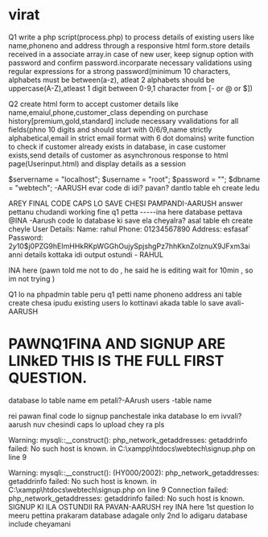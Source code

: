 # virat


Q1
write a php script(process.php)  to process details of existing users like name,phoneno and address through a responsive html form.store details received in a associate array.in case of new user, keep signup option with password and confirm password.incorparate necessary validations using regular expressions for a strong password(minimum 10 characters, alphabets must be between(a-z), atleat 2 alphabets should be uppercase(A-Z),atleast 1 digit between 0-9,1 character from [- or @ or $])

Q2
create html form to accept customer details like name,emaiul,phone,customer_class depending on purchase history[premium,gold,standard] include necessary vvalidations for all fields(phno 10 digits and should start with 0/6/9,name strictly alphabetical,email in strict email format with 6 dot domains) write function to check if customer already exists in database, in case customer exists,send details of customer as asynchronous response to html page(Userinput.html) and display details as a session



$servername = "localhost";
$username = "root";
$password = "";
$dbname = "webtech";
-AARUSH
evar code di idi? pavan? dantlo table eh create ledu

AREY FINAL CODE CAPS LO SAVE CHESI PAMPANDI-AARUSH
answer pettanu chudandi working fine q1 petta -----ina here
database pettava @INA -Aarush
 code lo database ki save ela cheyalra? asal table eh create cheyle 
User Details:
Name: rahul
Phone: 01234567890
Address: esfasaf`
Password: $2y$10$j0PZG9hEImHHkRKpWGGhOujySpjshgPz7hhKknZolznuX9JFxm3ai
anni details kottaka idi output ostundi - RAHUL

INA here (pawn told me not to do , he said he is editing wait for 10min , so im not trying )

Q1 lo na phpadmin table peru q1 petti name phoneno address ani table create chesa ipudu existing users lo kottinavi akada table lo save avali-AARUSH





# PAWNQ1FINA AND SIGNUP ARE LINkED THIS IS THE FULL FIRST QUESTION.
database lo table name em petali?-AArush
users -table name

rei pawan final code lo signup panchestale inka database lo em ivvali? aarush nuv chesindi caps lo upload chey ra pls


Warning: mysqli::__construct(): php_network_getaddresses: getaddrinfo failed: No such host is known. in C:\xampp\htdocs\webtech\signup.php on line 9

Warning: mysqli::__construct(): (HY000/2002): php_network_getaddresses: getaddrinfo failed: No such host is known. in C:\xampp\htdocs\webtech\signup.php on line 9
Connection failed: php_network_getaddresses: getaddrinfo failed: No such host is known. SIGNUP KI ILA OSTUNDII RA PAVAN-AARUSH
rey INA here 1st question lo meeru pettina prakaram database adagale only 2nd lo adigaru database include cheyamani
